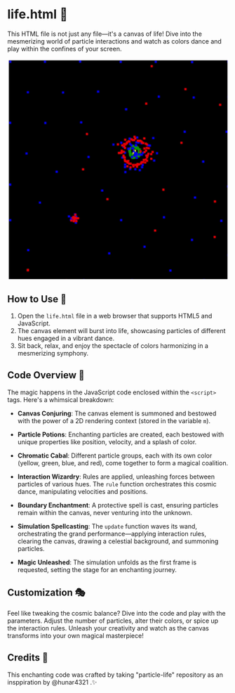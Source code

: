 #  life.html 🎨

This HTML file is not just any file—it's a canvas of life! Dive into the mesmerizing world of particle interactions and watch as colors dance and play within the confines of your screen.

![meta3](src/images/meta3.gif)

## How to Use 🚀

1. Open the `life.html` file in a web browser that supports HTML5 and JavaScript.
2. The canvas element will burst into life, showcasing particles of different hues engaged in a vibrant dance.
3. Sit back, relax, and enjoy the spectacle of colors harmonizing in a mesmerizing symphony.

## Code Overview 🧠

The magic happens in the JavaScript code enclosed within the `<script>` tags. Here's a whimsical breakdown:

- **Canvas Conjuring**: The canvas element is summoned and bestowed with the power of a 2D rendering context (stored in the variable `m`).

- **Particle Potions**: Enchanting particles are created, each bestowed with unique properties like position, velocity, and a splash of color.

- **Chromatic Cabal**: Different particle groups, each with its own color (yellow, green, blue, and red), come together to form a magical coalition.

- **Interaction Wizardry**: Rules are applied, unleashing forces between particles of various hues. The `rule` function orchestrates this cosmic dance, manipulating velocities and positions.

- **Boundary Enchantment**: A protective spell is cast, ensuring particles remain within the canvas, never venturing into the unknown.

- **Simulation Spellcasting**: The `update` function waves its wand, orchestrating the grand performance—applying interaction rules, clearing the canvas, drawing a celestial background, and summoning particles.

- **Magic Unleashed**: The simulation unfolds as the first frame is requested, setting the stage for an enchanting journey.

## Customization 🎭

Feel like tweaking the cosmic balance? Dive into the code and play with the parameters. Adjust the number of particles, alter their colors, or spice up the interaction rules. Unleash your creativity and watch as the canvas transforms into your own magical masterpiece!

## Credits 🌟

This enchanting code was crafted by taking "particle-life" repository as an insppiration by @hunar4321 .✨

